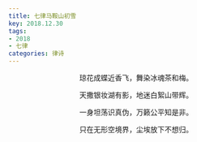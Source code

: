 ```yaml
---
title: 七律马鞍山初雪
key: 2018.12.30
tags: 
- 2018
- 七律
categories: 律诗
---
```


<p align="center">琼花成蝶近香飞，舞染冰魂茶和梅。
</p>
<p align="center">天撒银妆湖有影，地迷白絮山带辉。
</p>
<p align="center">一身坦荡识真伪，万籁公平知是非。
</p>
<p align="center">只在无形空境界，尘埃放下不想归。
</p>
